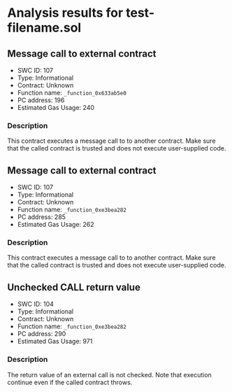 # Analysis results for test-filename.sol

## Message call to external contract
- SWC ID: 107
- Type: Informational
- Contract: Unknown
- Function name: `_function_0x633ab5e0`
- PC address: 196
- Estimated Gas Usage: 240

### Description

This contract executes a message call to to another contract. Make sure that the called contract is trusted and does not execute user-supplied code.

## Message call to external contract
- SWC ID: 107
- Type: Informational
- Contract: Unknown
- Function name: `_function_0xe3bea282`
- PC address: 285
- Estimated Gas Usage: 262

### Description

This contract executes a message call to to another contract. Make sure that the called contract is trusted and does not execute user-supplied code.

## Unchecked CALL return value
- SWC ID: 104
- Type: Informational
- Contract: Unknown
- Function name: `_function_0xe3bea282`
- PC address: 290
- Estimated Gas Usage: 971

### Description

The return value of an external call is not checked. Note that execution continue even if the called contract throws.
